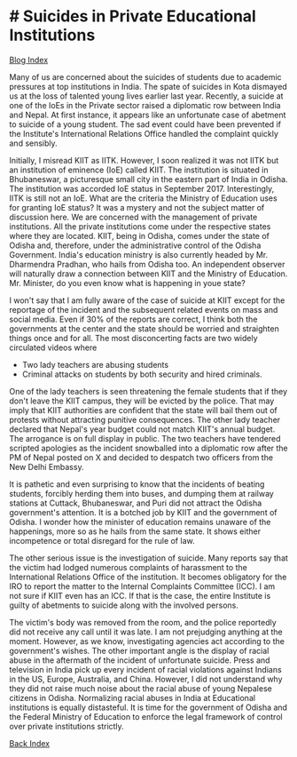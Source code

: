 # # Suicides in Private Educational Institutions 

[Blog Index](../index.md)

Many of us are concerned about the suicides of students due to academic pressures at top institutions in India. The spate of suicides 
in Kota dismayed us at the loss of talented young lives earlier last year. Recently, a suicide at one of the IoEs in the Private
sector raised a diplomatic row between India and Nepal. At first instance, it appears like an unfortunate case of abetment to suicide 
of a young student. The sad event could have been prevented if the Institute's International  Relations Office handled the complaint 
quickly and sensibly. 

Initially, I  misread KIIT as IITK. However, I soon realized it was not IITK but an institution of eminence (IoE) called KIIT. The 
institution is situated in Bhubaneswar, a picturesque small city in the eastern part of India in Odisha. The institution was 
accorded IoE status in September 2017. Interestingly, IITK is still not an IoE. What are the criteria the Ministry of Education 
uses for granting IoE status? It was a mystery and not the subject matter of discussion here. We are concerned with the management
of private institutions. All the private institutions come under the respective states where they are located. KIIT, being in 
Odisha, comes under the state of Odisha and, therefore, under the administrative control of the Odisha Government. India's education 
ministry is also currently headed by Mr. Dharmendra Pradhan, who hails from Odisha too. An independent observer will naturally draw a 
connection between KIIT and the Ministry of Education. Mr. Minister, do you even know what is happening in youe state?

I won't say that I am fully aware of the case of suicide at KIIT except for the reportage of the incident and the subsequent related
events on mass and social media. Even if 30% of the reports are correct, I think both the governments at the center and the state 
should be worried and straighten things once and for all. The most disconcerting facts are two widely circulated videos where
- Two lady teachers are abusing students
- Criminal attacks on students by both security and hired criminals.

One of the lady teachers is seen threatening the female students that if they don't leave the KIIT campus, they will be evicted by the
police. That may imply that KIIT authorities are confident that the state will bail them out of protests without attracting
punitive consequences. The other lady teacher declared that Nepal's year budget could not match KIIT's annual 
budget. The arrogance is on full display in public. The two teachers have tendered scripted apologies as the incident snowballed
into a diplomatic row after the PM of Nepal posted on X and decided to despatch two officers from the New Delhi Embassy. 

It is pathetic and even surprising to know that the incidents of beating students, forcibly herding them into buses, and dumping them 
at railway stations at Cuttack, Bhubaneswar, and Puri did not attract the Odisha government's attention. It is a botched job by
KIIT and the government of Odisha. I wonder how the minister of education remains unaware of the happenings, more so as he
hails from the same state. It shows either incompetence or total disregard for the rule of law. 

The other serious issue is the investigation of suicide. Many reports say that the victim had lodged numerous complaints of 
harassment to the International Relations Office of the institution. It becomes obligatory for the IRO to report the matter to the 
Internal Complaints Committee (ICC). I am not sure if KIIT even has an ICC. If that is the case, the entire Institute is guilty 
of abetments to suicide along with the involved persons. 

The victim's body was removed from the room, and the police reportedly did not receive any call until it was late. I am not 
prejudging anything at the moment. However, as we know, investigating agencies act according to the government's wishes. The 
other important angle is the display of racial abuse in the aftermath of the incident of unfortunate suicide. Press and television
in India pick up every incident of racial violations against Indians in the US, Europe, Australia, and China. However, I did 
not understand why they did not raise much noise about the racial abuse of young Nepalese citizens in Odisha. Normalizing 
racial abuses in India at Educational institutions is equally distasteful. It is time for the government of Odisha and the 
Federal Ministry of Education to enforce the legal framework of control over private institutions strictly.

[Back Index](../index.md)

